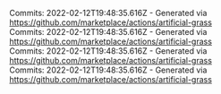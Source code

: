 Commits: 2022-02-12T19:48:35.616Z - Generated via https://github.com/marketplace/actions/artificial-grass
<br>
Commits: 2022-02-12T19:48:35.616Z - Generated via https://github.com/marketplace/actions/artificial-grass
<br>
Commits: 2022-02-12T19:48:35.616Z - Generated via https://github.com/marketplace/actions/artificial-grass
<br>
Commits: 2022-02-12T19:48:35.616Z - Generated via https://github.com/marketplace/actions/artificial-grass
<br>
